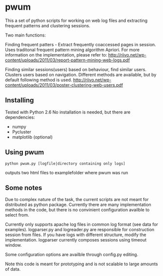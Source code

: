 pwum
=============

This a set of python scripts for working on web log files and extracting frequent patterns and clustering sessions. 

Two main functions:

Finding frequent patters - Extract frequently coaccessed pages in session. Uses traditonal frequent pattern mining algorithm Apriori. For more information on the implementation, please refer to:
http://riivo.net/wp-content/uploads/2011/03/report-pattern-mining-web-logs.pdf

Finding similar sessions(users)  based on behaviour, find similar users. Clusters users based on navigation. Different methods are available, but by default following method is used. http://riivo.net/wp-content/uploads/2011/03/poster-clustering-web-users.pdf




Installing
-----------
Tested with Python 2.6
No installation is needed, but there are dependencies:
* numpy
* Pycluster
* matplotlib (optional)


Using pwum
-----------

    python pwum.py [logfile|directory containing only logs]

outputs two html files to examplefolder where pwum was run




## Some notes
Due to complex nature of the task, the current scripts are not meant for distributed as python package. Currently there are many implementation methods in the code, but there is no convinient configuration availble to select from.

Currently only supports apache log files in common log format (see data for examples).
logparser.py and logreader.py are responsible for construction session from files. If you have logs with different structure, modify the implementation. logparser currently composes sessions using timeout window.

Some configuration options are availble through config.py editing.

Note this code is meant for prototyping and is not scalable to large amounts of data.



